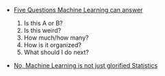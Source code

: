- [Five Questions Machine Learning can answer](https://brohrer.github.io/five_questions_data_science_answers.html)
  1.  Is this A or B?
  2.  Is this weird?
  3.  How much/how many?
  4.  How is it organized?
  5.  What should I do next?
  
- [No, Machine Learning is not just glorified Statistics](https://towardsdatascience.com/no-machine-learning-is-not-just-glorified-statistics-26d3952234e3?source=emailShare-17a8687279ce-1547271903&_branch_match_id=613367988687238058)
